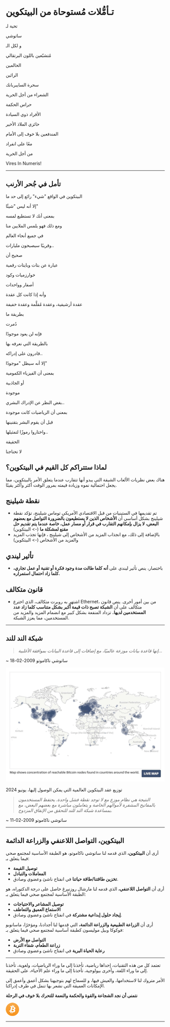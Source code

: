 # تـأمُّلات مُستوحاة من البيتكوين
تحية لـ

ساتوشي

و لكل الـ

مُتشبّعين باللون البرتقالي

الحالمين

الرائين

سحرة السايبربانك

الشعراء من أجل الحرية

حراس الحكمة

الأفراد ذوي السيادة

حائزي الملاذ الأخير

المندفعين بلا خوف إلى الأمام

معًا على انفراد

من أجل الحرية

Vires In Numeris!

---

## تأمل في جُحر الأرنب

البيتكوين في الواقع "شيء" رائع إلى حد ما

إلا أنه ليس "شيئًا"

بمعنى أنك لا تستطيع لمسه

ومع ذلك فهو يلمس الملايين منا

في جميع أنحاء العالم

وقريبًا سيصبحون مليارات..

صحيح أن

عبارة عن بتات وبايتات رقمية

خوارزميات وكود

أصفار وواحدات

وأنه إذا كانت كل عقدة

عقدة أرشيفية، وعقدة مُقلَّمة وعقدة خفيفة

بطريقة ما

دُمرت

فإنه لن يعود موجودًا

بالطريقة التي نعرفه بها

قادرون على إدراكه..

إلا أنه سيظل "موجودًا"

بمعنى أن الفيزياء الكمومية

أو الجاذبية

موجودة

بغض النظر عن الإدراك البشري..

بمعنى أن الرياضيات كانت موجودة

قبل أن يقوم البشر بتقنينها

واختاروا رموزًا لتمثيلها..

الحقيقة

لا تحتاجنا

## لماذا ستتراكم كل القيم في البيتكوين؟

هناك بعض نظريات الألعاب الشيقة التي يبدو أنها
تتقارب عندما يتعلق الأمر بالبيتكوين، مما يجعل
احتمالية نموه وزيادة قيمته بمرور الوقت
أكثر وأكثر يقينًا.

## نقطة شيلينج

* تم تقديمها في الستينيات من قبل الاقتصادي الأمريكي
توماس شيلينج، تؤكد نقطة شيلينج بشكل أساسي
أن **الأشخاص الذين لا يستطيعون بالضرورة التواصل
مع بعضهم البعض، لا يزال بإمكانهم التقارب في قرار
أو مسار عمل، خاصة عندما يتم تقديم
حل مقنع لمشكلة ما** (-> البيتكوين)
* بالإضافة إلى ذلك، مع انجذاب المزيد من الأشخاص إلى شيلينج
، فإنها تجذب المزيد والمزيد من الأشخاص (-> البيتكوين)

## تأثير ليندي
* باختصار، ينص تأثير ليندي على **أنه كلما طالت مدة
وجود فكرة أو تقنية أو عمل تجاري،
كلما زاد احتمال استمراره.**

## قانون متكالف

* اشتهر به روبرت متكالف، الذي اخترع
Ethernet، من بين أمور أخرى. ينص قانون متكالف
على أن **الشبكة تصبح ذات قيمة أكبر بشكل متناسب كلما زاد عدد المستخدمين لديها.** تزداد المنفعة بشكل كبير مع انضمام المزيد والمزيد من المستخدمين، مما يعزز
الشبكة.

---

## شبكة الند للند
>*إنها قاعدة بيانات موزعة عالميًا، مع
إضافات إلى قاعدة البيانات بموافقة
الأغلبية...*

~ ساتوشي ناكاموتو 2009-02-18

![live map](figure-032-live%20map.png)

توزيع عقد البيتكوين العالمية التي يمكن الوصول إليها، يونيو 2024

>*النتيجة هي نظام موزع مع
لا توجد نقطة فشل واحدة. يحتفظ المستخدمون
بالمفاتيح المشفرة لأموالهم الخاصة و
يتعاملون مباشرة مع بعضهم البعض، مع
بمساعدة شبكة الند للند للتحقق من
الإنفاق المزدوج.*

~ ساتوشي ناكاموتو 2009-02-11

---

## البيتكوين، التواصل اللاعنفي والزراعة الدائمة

أرى أن **البيتكوين،** الذي قدمه لنا ساتوشي ناكاموتو، هو
الطبقة الأساسية لمجتمع صحي فيما يتعلق بـ:

* **توصيل القيمة**
* **المعاملات والتبادل**
* **تخزين طاقتنا/طاقة حياتنا**
في انفتاح ناشئ وعضوي وصادق.

أرى أن **التواصل اللاعنفي،** الذي قدمه لنا مارشال
روزنبرغ حاصل على درجة الدكتوراه، هو الطبقة الأساسية لمجتمع صحي
فيما يتعلق بـ:

* **توصيل المشاعر والاحتياجات**
* **الاستماع العميق والتعاطف**
* **إيجاد حلول إبداعية مشتركة**
في انفتاح ناشئ وعضوي وصادق.

أرى أن **الزراعة الطبيعية والزراعة الدائمة،** التي قدمها لنا
أجدادنا، ومؤخرًا، ماسانوبو فوكوكا وبيل
موليسون كطبقة أساسية لمجتمع صحي
فيما يتعلق بـ:

* **التواصل مع الأرض**
* **زراعة الطعام، شفاء التربة**
* **رعاية الحياة البرية**
في انفتاح ناشئ وعضوي وصادق

---

تعتمد كل من هذه التقنيات، إحداها رياضية، تأخذنا
إلى ما وراء الرياضيات، ولغوية، تأخذنا إلى ما وراء
اللغة، وأخرى بيولوجية، تأخذنا إلى ما وراء علم الأحياء،
على الحقيقة.

الأمر متروك لنا لاستخدامها، والعيش فيها، و
للسماح لهم بتوجيهنا بشكل أعمق وأعمق إلى
الإمكانات العميقة التي نشعر بها تنمل في طرف
إدراكنا.

**نتمنى أن نجد الشجاعة والقوة
والحكمة والنعمة
للتحرك بلا خوف
في الرحلة**

![b](figure-033-b.png)

---
